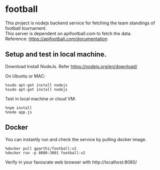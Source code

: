 # football

This project is nodejs backend service for fetching the team standings of football tournament.<br />
This server is dependent on apifootball.com to fetch the data.<br />
Reference: https://apifootball.com/documentation

## Setup and test in local machine.<br />
Download Install NodeJs. Refer https://nodejs.org/en/download/

On Ubuntu or MAC:
````````
%sudo apt-get install nodejs
%sudo apt-get install nodejs
````````

Test in local machine or cloud VM:
````````
%npm install
%node app.js
````````

## Docker<br />
You can instantly run and check the service by pulling docker image.
````````
%docker pull gparthi/football:v2
%docker run -p 8080:3001 football:v2
````````
Verify in your favourate web browser with http://localhost:8080/ 
